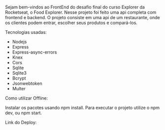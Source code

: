 Sejam bem-vindos ao FrontEnd do desafio final do curso Explorer da Rocketseat, o Food Explorer.
Nesse projeto foi feito uma api completa com frontend e backend.
O projeto consiste em uma api de um restaurante, onde os clientes podem entrar, escolher seus produtos e compará-los.

Tecnologias usadas:
* Nodejs
* Express
* Express-async-errors
* Knex
* Cors
* Sqlite
* Sqlite3
* Bcrypt
* Jsonwebtoken
* Multer


Como utilizar Offline:

Instalar os pacotes usando npm install. 
Para executar o projeto utilize o npm dev, ou npm start.


Link do Deploy:
